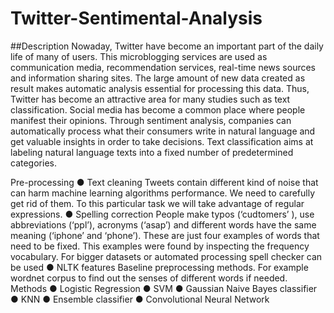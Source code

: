 # Twitter-Sentimental-Analysis
##Description
Nowaday, Twitter have become an important part of the daily life of many of users. This
microblogging services are used as communication media, recommendation services, real-time
news sources and information sharing sites. The large amount of new data created as result makes
automatic analysis essential for processing this data. Thus, Twitter has become an attractive area
for many studies such as text classification. Social media has become a common place where
people manifest their opinions. Through sentiment analysis, companies can automatically process
what their consumers write in natural language and get valuable insights in order to take decisions.
Text classification aims at labeling natural language texts into a fixed number of predetermined
categories.


Pre-processing
● Text cleaning
Tweets contain different kind of noise that can harm machine learning algorithms
performance. We need to carefully get rid of them. To this particular task we will take advantage
of regular expressions.
● Spelling correction
People make typos (‘cudtomers’ ), use abbreviations (‘ppl’), acronyms (‘asap’) and
different words have the same meaning (‘iphone’ and ‘phone’). These are just four examples of
words that need to be fixed. This examples were found by inspecting the frequency vocabulary.
For bigger datasets or automated processing spell checker can be used
● NLTK features
Baseline preprocessing methods. For example wordnet corpus to find out the senses of
different words if needed.
Methods
● Logistic Regression
● SVM
● Gaussian Naive Bayes classifier
● KNN
● Ensemble classifier
● Convolutional Neural Network
